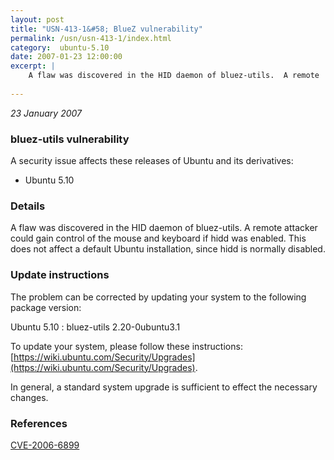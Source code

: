 ```yaml
---
layout: post
title: "USN-413-1&#58; BlueZ vulnerability"
permalink: /usn/usn-413-1/index.html
category:  ubuntu-5.10
date: 2007-01-23 12:00:00
excerpt: |
    A flaw was discovered in the HID daemon of bluez-utils.  A remote  attacker could gain control of the mouse and keyboard if hidd was  enabled.  This does not affect a default Ubuntu installation, since hidd  is normally disabled.
    
--- 
```

 
 

*23 January 2007*

### bluez-utils vulnerability

A security issue affects these releases of Ubuntu and its derivatives:

* Ubuntu 5.10

### Details

A flaw was discovered in the HID daemon of bluez-utils. A remote attacker could gain control of the mouse and keyboard if hidd was enabled. This does not affect a default Ubuntu installation, since hidd is normally disabled.

### Update instructions

The problem can be corrected by updating your system to the following package version:

Ubuntu 5.10
 : bluez-utils <span>2.20-0ubuntu3.1</span>

To update your system, please follow these instructions: [https://wiki.ubuntu.com/Security/Upgrades](https://wiki.ubuntu.com/Security/Upgrades).

In general, a standard system upgrade is sufficient to effect the necessary changes.

### References

 
 [CVE-2006-6899](http://people.ubuntu.com/~ubuntu-security/cve/CVE-2006-6899)
 

